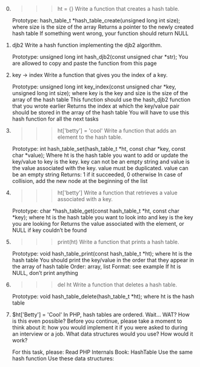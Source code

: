 0. >>> ht = {}
	Write a function that creates a hash table.

	Prototype: hash_table_t *hash_table_create(unsigned long int size);
	where size is the size of the array
	Returns a pointer to the newly created hash table
	If something went wrong, your function should return NULL

1. djb2
	Write a hash function implementing the djb2 algorithm.

	Prototype: unsigned long int hash_djb2(const unsigned char *str);
	You are allowed to copy and paste the function from this page

2. key -> index
	Write a function that gives you the index of a key.

	Prototype: unsigned long int key_index(const unsigned char *key, unsigned long int size);
	where key is the key
	and size is the size of the array of the hash table
	This function should use the hash_djb2 function that you wrote earlier
	Returns the index at which the key/value pair should be stored in the array of the hash table
	You will have to use this hash function for all the next tasks

3. >>> ht['betty'] = 'cool'
	Write a function that adds an element to the hash table.

	Prototype: int hash_table_set(hash_table_t *ht, const char *key, const char *value);
	Where ht is the hash table you want to add or update the key/value to
	key is the key. key can not be an empty string
	and value is the value associated with the key. value must be duplicated. value can be an empty string
	Returns: 1 if it succeeded, 0 otherwise
	In case of collision, add the new node at the beginning of the list

4. >>> ht['betty']
	Write a function that retrieves a value associated with a key.

	Prototype: char *hash_table_get(const hash_table_t *ht, const char *key);
	where ht is the hash table you want to look into
	and key is the key you are looking for
	Returns the value associated with the element, or NULL if key couldn’t be found

5. >>> print(ht)
	Write a function that prints a hash table.

	Prototype: void hash_table_print(const hash_table_t *ht);
	where ht is the hash table
	You should print the key/value in the order that they appear in the array of hash table
	Order: array, list
	Format: see example
	If ht is NULL, don’t print anything

6. >>> del ht
	Write a function that deletes a hash table.

	Prototype: void hash_table_delete(hash_table_t *ht);
	where ht is the hash table

7. $ht['Betty'] = 'Cool'
	In PHP, hash tables are ordered. Wait… WAT? How is this even possible?
	Before you continue, please take a moment to think about it: how you would implement it if you were asked to during an interview or a job. What data structures would you use? How would it work?

	For this task, please:
	Read PHP Internals Book: HashTable
	Use the same hash function
	Use these data structures:

